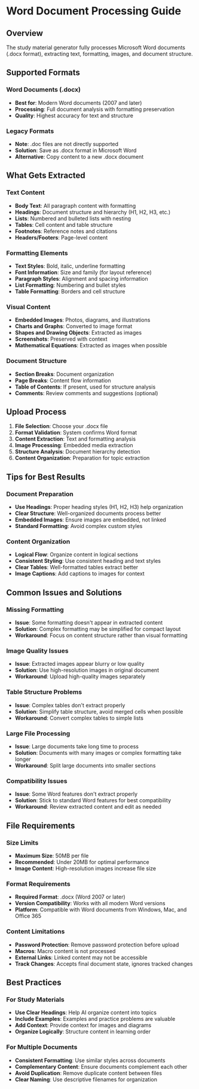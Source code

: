 # Word Document Processing Guide

## Overview

The study material generator fully processes Microsoft Word documents (.docx format), extracting text, formatting, images, and document structure.

## Supported Formats

### Word Documents (.docx)
- **Best for**: Modern Word documents (2007 and later)
- **Processing**: Full document analysis with formatting preservation
- **Quality**: Highest accuracy for text and structure

### Legacy Formats
- **Note**: .doc files are not directly supported
- **Solution**: Save as .docx format in Microsoft Word
- **Alternative**: Copy content to a new .docx document

## What Gets Extracted

### Text Content
- **Body Text**: All paragraph content with formatting
- **Headings**: Document structure and hierarchy (H1, H2, H3, etc.)
- **Lists**: Numbered and bulleted lists with nesting
- **Tables**: Cell content and table structure
- **Footnotes**: Reference notes and citations
- **Headers/Footers**: Page-level content

### Formatting Elements
- **Text Styles**: Bold, italic, underline formatting
- **Font Information**: Size and family (for layout reference)
- **Paragraph Styles**: Alignment and spacing information
- **List Formatting**: Numbering and bullet styles
- **Table Formatting**: Borders and cell structure

### Visual Content
- **Embedded Images**: Photos, diagrams, and illustrations
- **Charts and Graphs**: Converted to image format
- **Shapes and Drawing Objects**: Extracted as images
- **Screenshots**: Preserved with context
- **Mathematical Equations**: Extracted as images when possible

### Document Structure
- **Section Breaks**: Document organization
- **Page Breaks**: Content flow information
- **Table of Contents**: If present, used for structure analysis
- **Comments**: Review comments and suggestions (optional)

## Upload Process

1. **File Selection**: Choose your .docx file
2. **Format Validation**: System confirms Word format
3. **Content Extraction**: Text and formatting analysis
4. **Image Processing**: Embedded media extraction
5. **Structure Analysis**: Document hierarchy detection
6. **Content Organization**: Preparation for topic extraction

## Tips for Best Results

### Document Preparation
- **Use Headings**: Proper heading styles (H1, H2, H3) help organization
- **Clear Structure**: Well-organized documents process better
- **Embedded Images**: Ensure images are embedded, not linked
- **Standard Formatting**: Avoid complex custom styles

### Content Organization
- **Logical Flow**: Organize content in logical sections
- **Consistent Styling**: Use consistent heading and text styles
- **Clear Tables**: Well-formatted tables extract better
- **Image Captions**: Add captions to images for context

## Common Issues and Solutions

### Missing Formatting
- **Issue**: Some formatting doesn't appear in extracted content
- **Solution**: Complex formatting may be simplified for compact layout
- **Workaround**: Focus on content structure rather than visual formatting

### Image Quality Issues
- **Issue**: Extracted images appear blurry or low quality
- **Solution**: Use high-resolution images in original document
- **Workaround**: Upload high-quality images separately

### Table Structure Problems
- **Issue**: Complex tables don't extract properly
- **Solution**: Simplify table structure, avoid merged cells when possible
- **Workaround**: Convert complex tables to simple lists

### Large File Processing
- **Issue**: Large documents take long time to process
- **Solution**: Documents with many images or complex formatting take longer
- **Workaround**: Split large documents into smaller sections

### Compatibility Issues
- **Issue**: Some Word features don't extract properly
- **Solution**: Stick to standard Word features for best compatibility
- **Workaround**: Review extracted content and edit as needed

## File Requirements

### Size Limits
- **Maximum Size**: 50MB per file
- **Recommended**: Under 20MB for optimal performance
- **Image Content**: High-resolution images increase file size

### Format Requirements
- **Required Format**: .docx (Word 2007 or later)
- **Version Compatibility**: Works with all modern Word versions
- **Platform**: Compatible with Word documents from Windows, Mac, and Office 365

### Content Limitations
- **Password Protection**: Remove password protection before upload
- **Macros**: Macro content is not processed
- **External Links**: Linked content may not be accessible
- **Track Changes**: Accepts final document state, ignores tracked changes

## Best Practices

### For Study Materials
- **Use Clear Headings**: Help AI organize content into topics
- **Include Examples**: Examples and practice problems are valuable
- **Add Context**: Provide context for images and diagrams
- **Organize Logically**: Structure content in learning order

### For Multiple Documents
- **Consistent Formatting**: Use similar styles across documents
- **Complementary Content**: Ensure documents complement each other
- **Avoid Duplication**: Remove duplicate content between files
- **Clear Naming**: Use descriptive filenames for organization